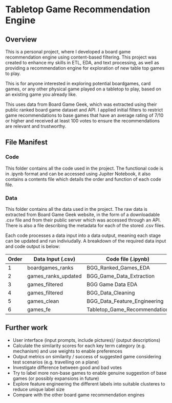# Tabletop Game Recommendation Engine

## Overview
This is a personal project, where I developed a board game recommendation engine using content-based filtering. This project was created to enhance my skills in ETL, EDA, and text processing, as well as providing a recommendation engine for exploration of new table top games to play.

This is for anyone interested in exploring potential boardgames, card games, or any other physical game played on a tabletop to play, based on an existing game you already like. 

This uses data from Board Game Geek, which was extracted using their public ranked board game dataset and API. I applied initial filters to restrict game recommendations to base games that have an average rating of 7/10 or higher and received at least 100 votes to ensure the recommendations are relevant and trustworthy.

## File Manifest
### Code 
This folder contains all the code used in the project. 
The functional code is in .ipynb format and can be accessed using Jupiter Notebook, it also contains a contents file which details the order and function of each code file. 



### Data
This folder contains all the data used in the project.
The raw data is extracted from Board Game Geek website, in the form of a downloadable .csv file and from their public server which was accessed through an API.
There is also a file describing the metadata for each of the stored .csv files.


Each code processes a data input into a data output, meaning each stage can be updated and run indiviudally.
A breakdown of the required data input and code output is below:  

| Order | Data Input (.csv)  | Code file (.ipynb)  | Data Output (.csv) |
|-----------|-----------|-----------|-----------|
| 1 | boardgames_ranks | BGG_Ranked_Games_EDA | games_ranks_updated |
| 2 | games_ranks_updated | BGG_Game_Data_Extraction | games_filtered |
| 3 | games_filtered | BGG Game Data EDA | (none) |
| 4 | games_filtered | BGG_Data_Cleaning | games_clean |
| 5 | games_clean | BGG_Data_Feature_Engineering | games_fe |
| 6 | games_fe | Tabletop_Game_Recommendation | (none) |

## Further work
- User interface (input prompts, include pictures)/ (output descriptions)
- Calculate the similarity scores for each key term category (e.g. mechanism) and use weights to enable preferences
- Output metrics on similarity  /  success of suggested game considering test scenarios (e.g. travelling on a plane)
- Investigate difference between good and bad votes
- Try to label more non-base games to enable genuine suggestion of base games (or possibly expansions in future)
- Explore feature engineering the different labels into suitable clusteres to reduce unique label size
- Compare with the other board game recommendation engines

